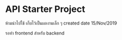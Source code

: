 # API Starter Project
ห้ามนำไปใช้ เก็บไว้เป็นผลงานเล็ก ๆ
created date 15/Nov/2019

รอทำ frontend สำหรับ backend
